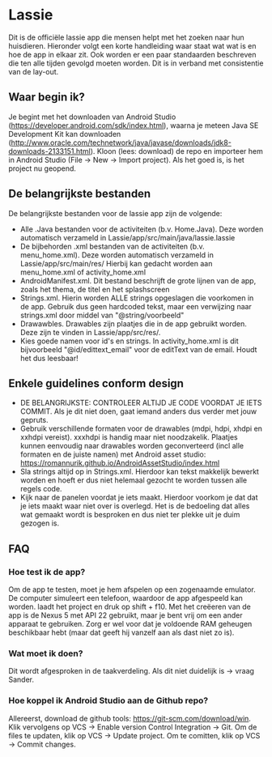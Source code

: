 # Lassie
Dit is de officiële lassie app die mensen helpt met het zoeken naar hun huisdieren. Hieronder volgt een korte handleiding
waar staat wat wat is en hoe de app in elkaar zit. Ook worden er een paar standaarden beschreven die ten alle tijden
gevolgd moeten worden. Dit is in verband met consistentie van de lay-out.

## Waar begin ik?
Je begint met het downloaden van Android Studio (https://developer.android.com/sdk/index.html), waarna je meteen Java SE
Development Kit kan downloaden (http://www.oracle.com/technetwork/java/javase/downloads/jdk8-downloads-2133151.html). 
Kloon (lees: download) de repo en importeer hem in Android Studio (File -> New -> Import project). Als het goed is, is het
project nu geopend.

## De belangrijkste bestanden
De belangrijkste bestanden voor de lassie app zijn de volgende:
  * Alle .Java bestanden voor de activiteiten (b.v. Home.Java). Deze worden automatisch verzameld in Lassie/app/src/main/java/lassie.lassie
  * De bijbehorden .xml bestanden van de activiteiten (b.v. menu_home.xml). Deze worden automatisch verzameld in Lassie/app/src/main/res/
  Hierbij kan gedacht worden aan menu_home.xml of activity_home.xml
  * AndroidManifest.xml. Dit bestand beschrijft de grote lijnen van de app, zoals het thema, de titel en het splashscreen
  * Strings.xml. Hierin worden ALLE strings opgeslagen die voorkomen in de app. Gebruik dus geen hardcoded tekst, maar
  een verwijzing naar strings.xml door middel van "@string/voorbeeld"
  * Drawawbles. Drawables zijn plaatjes die in de app gebruikt worden. Deze zijn te vinden in Lassie/app/src/res/.
  * Kies goede namen voor id's en strings. In activity_home.xml is dit bijvoorbeeld "@id/edittext_email" voor de editText van de email. Houdt het dus leesbaar!
  
## Enkele guidelines conform design
 * DE BELANGRIJKSTE: CONTROLEER ALTIJD JE CODE VOORDAT JE IETS COMMIT. Als je dit niet doen, gaat iemand anders dus verder met 
 jouw gepruts.
 * Gebruik verschillende formaten voor de drawables (mdpi, hdpi, xhdpi en xxhdpi vereist). xxxhdpi is handig maar niet noodzakelik.
 Plaatjes kunnen eenvoudig naar drawables worden geconverteerd (incl alle formaten en de juiste namen) met Android asset studio:
 https://romannurik.github.io/AndroidAssetStudio/index.html
 * Sla strings altijd op in Strings.xml. Hierdoor kan tekst makkelijk bewerkt worden en hoeft er dus niet helemaal gezocht
  te worden tussen alle regels code.
 * Kijk naar de panelen voordat je iets maakt. Hierdoor voorkom je dat dat je iets maakt waar niet over is overlegd. Het is de
  bedoeling dat alles wat gemaakt wordt is besproken en dus niet ter plekke uit je duim gezogen is.

## FAQ
### Hoe test ik de app?
 Om de app te testen, moet je hem afspelen op een zogenaamde emulator. De computer simuleert een telefoon, waardoor de app
 afgespeeld kan worden. laadt het project en druk op shift + f10. Met het creëeren van de app is de Nexus 5 met API 22
 gebruikt, maar je bent vrij om een ander apparaat te gebruiken. Zorg er wel voor dat je voldoende RAM geheugen beschikbaar
 hebt (maar dat geeft hij vanzelf aan als dast niet zo is).
 
### Wat moet ik doen?
 Dit wordt afgesproken in de taakverdeling. Als dit niet duidelijk is -> vraag Sander.
 
### Hoe koppel ik Android Studio aan de Github repo?
 Allereerst, download de github tools: https://git-scm.com/download/win. Klik vervolgens op VCS -> Enable version Control Integration -> Git. Om de files te updaten, klik op VCS -> Update project. Om te 
 comitten, klik op VCS -> Commit changes.

